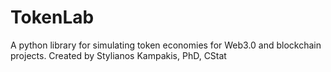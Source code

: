 # TokenLab
 A python library for simulating token economies for Web3.0 and blockchain projects. Created by Stylianos Kampakis, PhD, CStat
